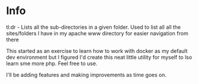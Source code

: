 # Info

tl:dr - Lists all the sub-directories in a given folder. Used to list all all the sites/folders I have in my apache www directory for easier navigation from there

This started as an exercise to learn how to work with docker as my default dev environment but I figured I'd create this neat little utility for myself to lso learn sme more php. Feel free to use.

I'll be adding features and making improvements as time goes on.
